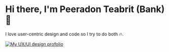 # Hi there, I'm Peeradon Teabrit (Bank) 👋

I love user-centric design and code so I try to do both 🔥.

[![My UX/UI design profolio](https://github.com/Peeradonte48/Peeradonte48/assets/171964511/a313e672-1c3b-4992-9440-5e6253393158)](https://peeradonte.com)


<!---
Peeradonte48/Peeradonte48 is a ✨ special ✨ repository because its `README.md` (this file) appears on your GitHub profile.
You can click the Preview link to take a look at your changes.
--->

